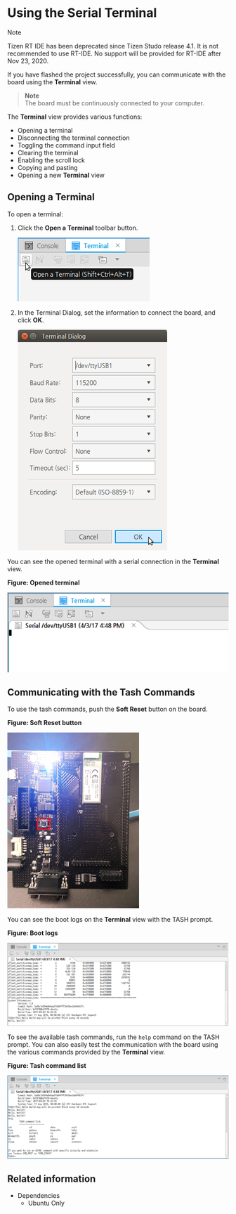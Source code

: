 # Using the Serial Terminal

> [!NOTE] 
> Tizen RT IDE has been deprecated since Tizen Studo release 4.1. It is not recommended to use RT-IDE. No support will be provided for RT-IDE after Nov 23, 2020.

If you have flashed the project successfully, you can communicate with the board using the **Terminal** view.

> **Note**  
> The board must be continuously connected to your computer.

The **Terminal** view provides various functions:

- Opening a terminal
- Disconnecting the terminal connection
- Toggling the command input field
- Clearing the terminal
- Enabling the scroll lock
- Copying and pasting
- Opening a new **Terminal** view

## Opening a Terminal

To open a terminal:

1. Click the **Open a Terminal** toolbar button.

   ![Opening a terminal](media/rt_terminal_open.png)

2. In the Terminal Dialog, set the information to connect the board, and click **OK**.

   ![Connection information](media/rt_terminal_connection.png)

You can see the opened terminal with a serial connection in the **Terminal** view.

**Figure: Opened terminal**

![Opened terminal](media/rt_opened_terminal.png)

## Communicating with the Tash Commands

To use the tash commands, push the **Soft Reset** button on the board.

**Figure: Soft Reset button**

![Soft Reset button](media/rt_soft_reset.png)

You can see the boot logs on the **Terminal** view with the TASH prompt.

**Figure: Boot logs**

![Boot logs](media/rt_booting_logs.png)

To see the available tash commands, run the `help` command on the TASH prompt. You can also easily test the communication with the board using the various commands provided by the **Terminal** view.

**Figure: Tash command list**

![Tash command list](media/rt_tash_commands.png)

## Related information
* Dependencies
  - Ubuntu Only
